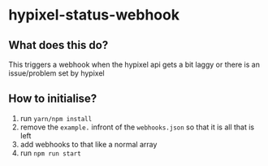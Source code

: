 # hypixel-status-webhook

## What does this do?
This triggers a webhook when the hypixel api gets a bit laggy or there is an issue/problem set by hypixel

## How to initialise?

1. run `yarn/npm install`
2. remove the `example.` infront of the `webhooks.json` so that it is all that is left
3. add webhooks to that like a normal array
4. run `npm run start`

